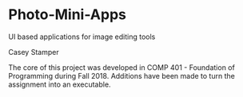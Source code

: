# Photo-Mini-Apps
UI based applications for image editing tools

Casey Stamper

The core of this project was developed in COMP 401 - Foundation of Programming during Fall 2018.
Additions have been made to turn the assignment into an executable. 
